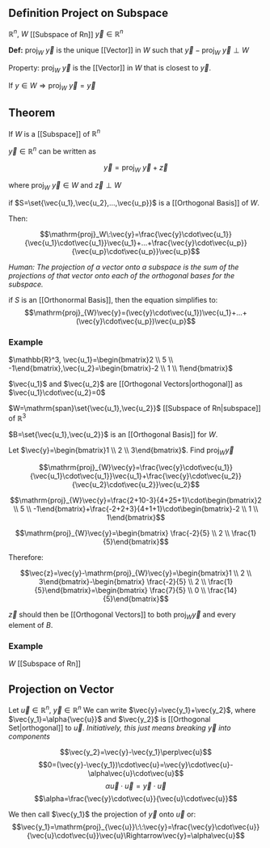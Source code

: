 ## Definition Project on Subspace

$\mathbb{R}^n,\:W$ [[Subspace of Rn]]
$\vec{y}\in{\mathbb{R}^n}$

**Def:** $\mathrm{proj}_W\:\vec{y}$ is the unique [[Vector]] in $W$ such that $\vec{y}-\mathrm{proj}_W\:\vec{y}\perp{W}$

Property: $\mathrm{proj}_W\:\vec{y}$ is the [[Vector]] in $W$ that is closest to $\vec{y}$.

If $y\in W\Rightarrow\mathrm{proj}_W\:\vec{y}=\vec{y}$

## Theorem

If $W$ is a [[Subspace]] of $\mathbb{R}^n$

$\vec{y}\in \mathbb{R}^n$ can be written as

$$
\vec{y}=\mathrm{proj}_W\:\vec{y}+\vec{z}\tag{1}
$$

where $\mathrm{proj}_W\:\vec{y}\in W$ and $\vec{z}\perp{W}$

if $S=\set{\vec{u_1},\vec{u_2},...,\vec{u_p}}$ is a [[Orthogonal Basis]] of $W$.

Then:

$$\mathrm{proj}_W\:\vec{y}=\frac{\vec{y}\cdot\vec{u_1}}{\vec{u_1}\cdot\vec{u_1}}\vec{u_1}+...+\frac{\vec{y}\cdot\vec{u_p}}{\vec{u_p}\cdot\vec{u_p}}\vec{u_p}$$

_Human: The projection of a vector onto a subspace is the sum of the projections of that vector onto each of the orthogonal bases for the subspace._

if $S$ is an [[Orthonormal Basis]], then the equation simplifies to:
$$\mathrm{proj}_{W}\vec{y}=(\vec{y}\cdot\vec{u_1})\vec{u_1}+...+(\vec{y}\cdot\vec{u_p})\vec{u_p}$$

### Example

$\mathbb{R}^3, \vec{u_1}=\begin{bmatrix}2 \\ 5 \\ -1\end{bmatrix},\vec{u_2}=\begin{bmatrix}-2 \\ 1 \\ 1\end{bmatrix}$

$\vec{u_1}$ and $\vec{u_2}$ are [[Orthogonal Vectors|orthogonal]] as $\vec{u_1}\cdot\vec{u_2}=0$

$W=\mathrm{span}\set{\vec{u_1},\vec{u_2}}$ [[Subspace of Rn|subspace]] of $\mathbb{R}^3$

$B=\set{\vec{u_1},\vec{u_2}}$ is an [[Orthogonal Basis]] for $W$.

Let $\vec{y}=\begin{bmatrix}1 \\ 2 \\ 3\end{bmatrix}$. Find $\mathrm{proj}_{W}\vec{y}$

$$\mathrm{proj}_{W}\vec{y}=\frac{\vec{y}\cdot\vec{u_1}}{\vec{u_1}\cdot\vec{u_1}}\vec{u_1}+\frac{\vec{y}\cdot\vec{u_2}}{\vec{u_2}\cdot\vec{u_2}}\vec{u_2}$$

$$\mathrm{proj}_{W}\vec{y}=\frac{2+10-3}{4+25+1}\cdot\begin{bmatrix}2 \\ 5 \\ -1\end{bmatrix}+\frac{-2+2+3}{4+1+1}\cdot\begin{bmatrix}-2 \\ 1 \\ 1\end{bmatrix}$$

$$\mathrm{proj}_{W}\vec{y}=\begin{bmatrix} \frac{-2}{5} \\ 2 \\ \frac{1}{5}\end{bmatrix}$$

Therefore:

$$\vec{z}=\vec{y}-\mathrm{proj}_{W}\vec{y}=\begin{bmatrix}1 \\ 2 \\ 3\end{bmatrix}-\begin{bmatrix} \frac{-2}{5} \\ 2 \\ \frac{1}{5}\end{bmatrix}=\begin{bmatrix} \frac{7}{5} \\ 0 \\ \frac{14}{5}\end{bmatrix}$$

$\vec{z}$ should then be [[Orthogonal Vectors]] to both $\mathrm{proj}_{W}\vec{y}$ and every element of $B$.

### Example

$W$ [[Subspace of Rn]]

## Projection on Vector

Let $\vec{u}\in \mathbb{R}^n,\:\vec{y}\in \mathbb{R}^n$
We can write $\vec{y}=\vec{y_1}+\vec{y_2}$, where $\vec{y_1}=\alpha{\vec{u}}$ and $\vec{y_2}$ is [[Orthogonal Set|orthogonal]] to $\vec{u}$.
_Initiatively, this just means breaking $\vec{y}$ into components_

$$\vec{y_2}=\vec{y}-\vec{y_1}\perp\vec{u}$$
$$0=(\vec{y}-\vec{y_1})\cdot\vec{u}=\vec{y}\cdot\vec{u}-\alpha\vec{u}\cdot\vec{u}$$
$$\alpha\vec{u}\cdot\vec{u}=\vec{y}\cdot\vec{u}$$
$$\alpha=\frac{\vec{y}\cdot\vec{u}}{\vec{u}\cdot\vec{u}}$$

We then call $\vec{y_1}$ the projection of $\vec{y}$ onto $\vec{u}$ or:
$$\vec{y_1}=\mathrm{proj}_{\vec{u}}\:\:\vec{y}=\frac{\vec{y}\cdot\vec{u}}{\vec{u}\cdot\vec{u}}\vec{u}\Rightarrow\vec{y}=\alpha\vec{u}$$
